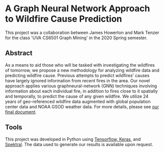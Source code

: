 # A Graph Neural Network Approach to Wildfire Cause Prediction
This project was a collaboration between James Howerton and Mark Tenzer for the class 'UVA CS6501 Graph Mining' in the 2020 Spring semester.
## Abstract
As a means to aid those who will be tasked with investigating the
wildfires of tomorrow, we propose a new methodology for analyzing
wildfire data and predicting wildfire cause. Previous attempts to
predict wildfires’ causes have largely ignored information from
recent fires in the area. Our novel approach applies various graphneural-network (GNN) techniques involving information about
each individual fire, in addition to fires close to it spatially and
temporally, to predict the cause of any given wildfire. We utilize
24 years of geo-referenced wildfire data augmented with global
population center data and NOAA GSOD weather data. For more details, please see [our final document](https://github.com/thejimster82/wildfire_GNN/blob/master/documents/A_Graph_Neural_Network_Approach_to_Wildfire_Cause_Prediction.pdf).
## Tools
This project was developed in Python using [Tensorflow, Keras](https://www.tensorflow.org/guide/keras), and [Spektral](https://spektral.graphneural.network/). The data used to generate our results is available upon request.

